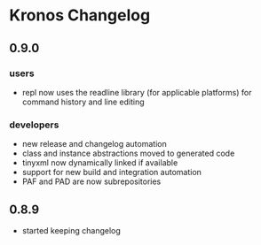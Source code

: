 # Kronos Changelog #

## 0.9.0 ##

### users ###
- repl now uses the readline library (for applicable platforms) for command history and line editing

### developers ###
- new release and changelog automation
- class and instance abstractions moved to generated code
- tinyxml now dynamically linked if available
- support for new build and integration automation
- PAF and PAD are now subrepositories

## 0.8.9 ##
- started keeping changelog